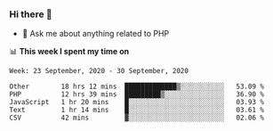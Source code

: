 ### Hi there 👋

<!--
**mustafaculban/mustafaculban** is a ✨ _special_ ✨ repository because its `README.md` (this file) appears on your GitHub profile.

Here are some ideas to get you started:

- 🌱 I’m currently learning ...
- 👯 I’m looking to collaborate on ...
- 🤔 I’m looking for help with ...
- 📫 How to reach me: ...
- 😄 Pronouns: ...
- ⚡ Fun fact: ...

-->
- 💬 Ask me about anything related to PHP


📊 **This week I spent my time on**
<!--START_SECTION:waka-->
```text
Week: 23 September, 2020 - 30 September, 2020

Other        18 hrs 12 mins  █████████████▒░░░░░░░░░░░   53.09 % 
PHP          12 hrs 39 mins  █████████▒░░░░░░░░░░░░░░░   36.90 % 
JavaScript   1 hr 20 mins    █░░░░░░░░░░░░░░░░░░░░░░░░   03.93 % 
Text         1 hr 14 mins    █░░░░░░░░░░░░░░░░░░░░░░░░   03.61 % 
CSV          42 mins         ▓░░░░░░░░░░░░░░░░░░░░░░░░   02.06 % 
```
<!--END_SECTION:waka-->
